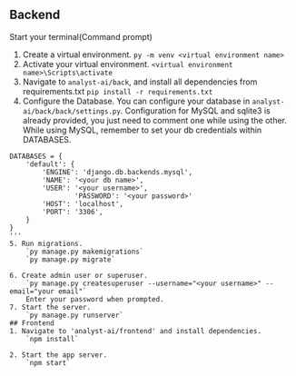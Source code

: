 
## Backend
Start your terminal(Command prompt)
1. Create a virtual environment.
	`py -m venv <virtual environment name>`
2. Activate your virtual environment.
	`<virtual environment name>\Scripts\activate`
3. Navigate to `analyst-ai/back`, and install all dependencies from requirements.txt
	`pip install -r requirements.txt`
4. Configure the Database. You can configure your database in `analyst-ai/back/back/settings.py`. Configuration for MySQL and sqlite3 is already provided, you just need to comment one while using the other.
While using MySQL, remember to set your db credentials within DATABASES.
```
DATABASES = {
    'default': {
        'ENGINE': 'django.db.backends.mysql',
        'NAME': '<your db name>',
        'USER': '<your username>',
				'PASSWORD': '<your password>'
        'HOST': 'localhost',
        'PORT': '3306',
    }
}
'''
5. Run migrations.
	`py manage.py makemigrations`
	`py manage.py migrate`

6. Create admin user or superuser.
	`py manage.py createsuperuser --username="<your username>" --email="your email"`
	Enter your password when prompted.
7. Start the server.
	`py manage.py runserver`
## Frontend
1. Navigate to 'analyst-ai/frontend' and install dependencies.
	`npm install`

2. Start the app server.
	`npm start`
